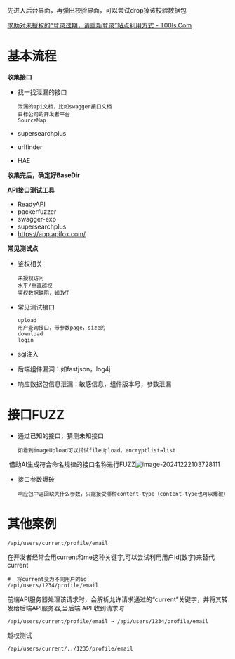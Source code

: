 先进入后台界面，再弹出校验界面，可以尝试drop掉该校验数据包

[求助对未授权的“登录过期，请重新登录”站点利用方式 - T00ls.Com](https://www.t00ls.com/articles-70325.html)





# 基本流程

**收集接口**

- 找一找泄漏的接口

  ```
  泄漏的api文档，比如swagger接口文档
  目标公司的开发者平台
  SourceMap
  ```

- supersearchplus

- urlfinder

- HAE

**收集完后，确定好BaseDir**

**API接口测试工具**

- ReadyAPI
- packerfuzzer
- swagger-exp
- supersearchplus
- https://app.apifox.com/

**常见测试点**

- 鉴权相关

  ```
  未授权访问
  水平/垂直越权
  鉴权数据缺陷，如JWT
  ```

- 常见测试接口

  ```
  upload
  用户查询接口，带参数page，size的
  download
  login
  ```

- sql注入

- 后端组件漏洞：如fastjson，log4j

- 响应数据包信息泄漏：敏感信息，组件版本号，参数泄漏





# 接口FUZZ

- 通过已知的接口，猜测未知接口

  ```
  如看到imageUpload可以试试fileUpload，encryptlist→list
  ```

​	借助AI生成符合命名规律的接口名称进行FUZZ![image-20241222103728111](../../../../images/image-20241222103728111.png)

- 接口参数爆破

  ```
  响应包中返回缺失什么参数，只能接受哪种content-type（content-type也可以爆破）
  ```



# 其他案例

```
/api/users/current/profile/email
```

在开发者经常会用current和me这种关键字,可以尝试利用用户id(数字)来替代current

```
#  将current变为不同用户的id
/api/users/1234/profile/email
```

前端API服务器处理该请求时，会解析允许请求通过的“current”关键字，并将其转发给后端API服务器,当后端 API 收到请求时

```
/api/users/current/profile/email → /api/users/1234/profile/email
```

越权测试

```
/api/users/current/../1235/profile/email
```

